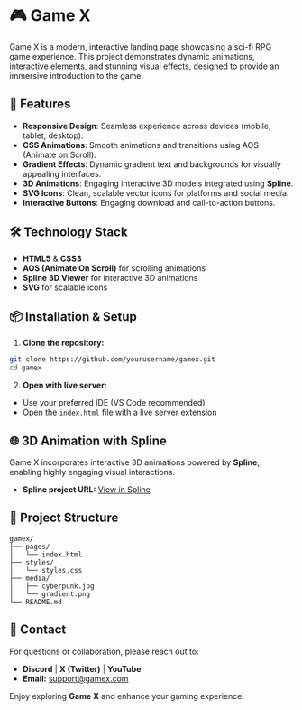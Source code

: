 # 🎮 Game X

Game X is a modern, interactive landing page showcasing a sci-fi RPG game experience. This project demonstrates dynamic animations, interactive elements, and stunning visual effects, designed to provide an immersive introduction to the game.

## 🚀 Features

* **Responsive Design**: Seamless experience across devices (mobile, tablet, desktop).
* **CSS Animations**: Smooth animations and transitions using AOS (Animate on Scroll).
* **Gradient Effects**: Dynamic gradient text and backgrounds for visually appealing interfaces.
* **3D Animations**: Engaging interactive 3D models integrated using **Spline**.
* **SVG Icons**: Clean, scalable vector icons for platforms and social media.
* **Interactive Buttons**: Engaging download and call-to-action buttons.

## 🛠️ Technology Stack

* **HTML5** & **CSS3**
* **AOS (Animate On Scroll)** for scrolling animations
* **Spline 3D Viewer** for interactive 3D animations
* **SVG** for scalable icons

## 📦 Installation & Setup

1. **Clone the repository:**

```bash
git clone https://github.com/yourusername/gamex.git
cd gamex
```

2. **Open with live server:**

* Use your preferred IDE (VS Code recommended)
* Open the `index.html` file with a live server extension

## 🌐 3D Animation with Spline

Game X incorporates interactive 3D animations powered by **Spline**, enabling highly engaging visual interactions.

* **Spline project URL:** [View in Spline](https://prod.spline.design/6NPXNOsZX2E9sUCS/scene.splinecode)

## 🎯 Project Structure

```
gamex/
├── pages/
│   └── index.html
├── styles/
│   └── styles.css
├── media/
│   ├── cyberpunk.jpg
│   └── gradient.png
└── README.md
```

## 💬 Contact

For questions or collaboration, please reach out to:

* **Discord** | **X (Twitter)** | **YouTube**
* **Email:** [support@gamex.com](mailto:support@gamex.com)

Enjoy exploring **Game X** and enhance your gaming experience!
